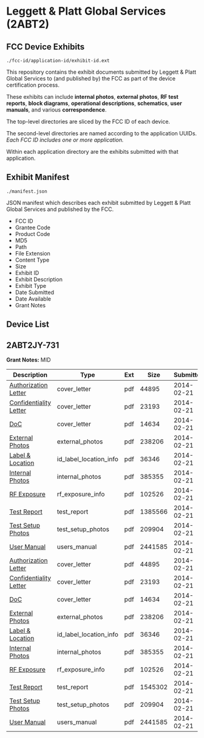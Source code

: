 # Leggett & Platt Global Services (2ABT2)
## FCC Device Exhibits

```
./fcc-id/application-id/exhibit-id.ext
```

This repository contains the exhibit documents submitted by Leggett & Platt Global Services to (and published by) the FCC as part of the device certification process.

These exhibits can include **internal photos**, **external photos**, **RF test reports**, **block diagrams**, **operational descriptions**, **schematics**, **user manuals**, and various **correspondence**.

The top-level directories are sliced by the FCC ID of each device.

The second-level directories are named according to the application UUIDs. *Each FCC ID includes one or more application.*

Within each application directory are the exhibits submitted with that application. 

## Exhibit Manifest

```
./manifest.json
```

JSON manifest which describes each exhibit submitted by Leggett & Platt Global Services and published by the FCC.

- FCC ID
- Grantee Code
- Product Code
- MD5
- Path
- File Extension
- Content Type
- Size
- Exhibit ID
- Exhibit Description
- Exhibit Type
- Date Submitted
- Date Available
- Grant Notes

## Device List
## 2ABT2JY-731
**Grant Notes:** MID

| Description | Type | Ext | Size | Submitted | Available |
| ----------- | ---- | --- | ---- | --------- | --------- |
| [Authorization Letter](2ABT2JY-731/b9d3d3ec8d42312b5b185c3b932bc50b/2197466.pdf) | cover_letter | pdf | 44895 | 2014-02-21 | 2014-02-21 |
| [Confidentiality Letter](2ABT2JY-731/b9d3d3ec8d42312b5b185c3b932bc50b/2197467.pdf) | cover_letter | pdf | 23193 | 2014-02-21 | 2014-02-21 |
| [DoC](2ABT2JY-731/b9d3d3ec8d42312b5b185c3b932bc50b/2197468.pdf) | cover_letter | pdf | 14634 | 2014-02-21 | 2014-02-21 |
| [External Photos](2ABT2JY-731/b9d3d3ec8d42312b5b185c3b932bc50b/2197475.pdf) | external_photos | pdf | 238206 | 2014-02-21 | 2014-02-21 |
| [Label & Location](2ABT2JY-731/b9d3d3ec8d42312b5b185c3b932bc50b/2197477.pdf) | id_label_location_info | pdf | 36346 | 2014-02-21 | 2014-02-21 |
| [Internal Photos](2ABT2JY-731/b9d3d3ec8d42312b5b185c3b932bc50b/2197476.pdf) | internal_photos | pdf | 385355 | 2014-02-21 | 2014-02-21 |
| [RF Exposure](2ABT2JY-731/b9d3d3ec8d42312b5b185c3b932bc50b/2197474.pdf) | rf_exposure_info | pdf | 102526 | 2014-02-21 | 2014-02-21 |
| [Test Report](2ABT2JY-731/b9d3d3ec8d42312b5b185c3b932bc50b/2197844.pdf) | test_report | pdf | 1385566 | 2014-02-21 | 2014-02-21 |
| [Test Setup Photos](2ABT2JY-731/b9d3d3ec8d42312b5b185c3b932bc50b/2197473.pdf) | test_setup_photos | pdf | 209904 | 2014-02-21 | 2014-02-21 |
| [User Manual](2ABT2JY-731/b9d3d3ec8d42312b5b185c3b932bc50b/2197478.pdf) | users_manual | pdf | 2441585 | 2014-02-21 | 2014-02-21 |
| [Authorization Letter](2ABT2JY-731/57a0f996245ef7a115c328750b015d30/2197466.pdf) | cover_letter | pdf | 44895 | 2014-02-21 | 2014-02-21 |
| [Confidentiality Letter](2ABT2JY-731/57a0f996245ef7a115c328750b015d30/2197467.pdf) | cover_letter | pdf | 23193 | 2014-02-21 | 2014-02-21 |
| [DoC](2ABT2JY-731/57a0f996245ef7a115c328750b015d30/2197468.pdf) | cover_letter | pdf | 14634 | 2014-02-21 | 2014-02-21 |
| [External Photos](2ABT2JY-731/57a0f996245ef7a115c328750b015d30/2197475.pdf) | external_photos | pdf | 238206 | 2014-02-21 | 2014-02-21 |
| [Label & Location](2ABT2JY-731/57a0f996245ef7a115c328750b015d30/2197477.pdf) | id_label_location_info | pdf | 36346 | 2014-02-21 | 2014-02-21 |
| [Internal Photos](2ABT2JY-731/57a0f996245ef7a115c328750b015d30/2197476.pdf) | internal_photos | pdf | 385355 | 2014-02-21 | 2014-02-21 |
| [RF Exposure](2ABT2JY-731/57a0f996245ef7a115c328750b015d30/2197474.pdf) | rf_exposure_info | pdf | 102526 | 2014-02-21 | 2014-02-21 |
| [Test Report](2ABT2JY-731/57a0f996245ef7a115c328750b015d30/2197472.pdf) | test_report | pdf | 1545302 | 2014-02-21 | 2014-02-21 |
| [Test Setup Photos](2ABT2JY-731/57a0f996245ef7a115c328750b015d30/2197473.pdf) | test_setup_photos | pdf | 209904 | 2014-02-21 | 2014-02-21 |
| [User Manual](2ABT2JY-731/57a0f996245ef7a115c328750b015d30/2197478.pdf) | users_manual | pdf | 2441585 | 2014-02-21 | 2014-02-21 |
